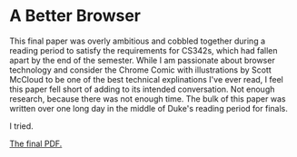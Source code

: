 # A Better Browser

This final paper was overly ambitious and cobbled together during a reading period to satisfy the requirements for CS342s, which had fallen apart by the end of the semester. While I am passionate about browser technology and consider the Chrome Comic with illustrations by Scott McCloud to be one of the best technical explinations I've ever read, I feel this paper fell short of adding to its intended conversation. Not enough research, because there was not enough time. The bulk of this paper was written over one long day in the middle of Duke's reading period for finals.

I tried.

[The final PDF.](https://github.com/bmershon/a-better-browser/blob/master/paper/brooks-mershon-browsers.pdf)
